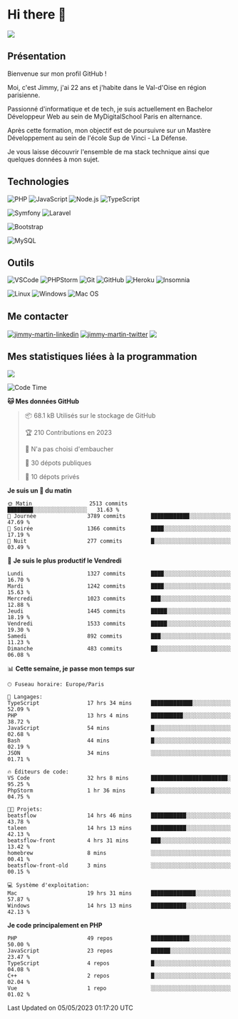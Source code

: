 # Hi there 👋

![](https://komarev.com/ghpvc/?username=jimmy-martin&color=1a1b27)

<!--
**jimmy-martin/jimmy-martin** is a ✨ _special_ ✨ repository because its `README.md` (this file) appears on your GitHub profile.

Here are some ideas to get you started:

- 🔭 I’m currently working on ...
- 🌱 I’m currently learning ...
- 👯 I’m looking to collaborate on ...
- 🤔 I’m looking for help with ...
- 💬 Ask me about ...
- 📫 How to reach me: ...
- 😄 Pronouns: ...
- ⚡ Fun fact: ...
-->

## Présentation

Bienvenue sur mon profil GitHub !

Moi, c'est Jimmy, j'ai 22 ans et j'habite dans le Val-d'Oise en région parisienne.

Passionné d'informatique et de tech, je suis actuellement en Bachelor Développeur Web au sein de MyDigitalSchool Paris en alternance.

Après cette formation, mon objectif est de poursuivre sur un Mastère Développement au sein de l'école Sup de Vinci - La Défense.

Je vous laisse découvrir l'ensemble de ma stack technique ainsi que quelques données à mon sujet.

## Technologies

<div>

![PHP](https://img.shields.io/badge/PHP-777BB4?style=for-the-badge&logo=php&logoColor=white) ![JavaScript](https://img.shields.io/badge/JavaScript-F7DF1E?style=for-the-badge&logo=javascript&logoColor=black) ![Node.js](https://img.shields.io/badge/Node.js-43853D?style=for-the-badge&logo=node.js&logoColor=white) ![TypeScript](https://img.shields.io/badge/TypeScript-007ACC?style=for-the-badge&logo=typescript&logoColor=white)

</div>
<div>

![Symfony](https://img.shields.io/badge/Symfony-092E20?style=for-the-badge&logo=symfony&logoColor=white) ![Laravel](https://img.shields.io/badge/Laravel-FF2D20?style=for-the-badge&logo=laravel&logoColor=white)

</div>
<div>

![Bootstrap](https://img.shields.io/badge/Bootstrap-563D7C?style=for-the-badge&logo=bootstrap&logoColor=white)

</div>
<div>

![MySQL](https://img.shields.io/badge/MySQL-4479A1?style=for-the-badge&logo=mysql&logoColor=white)

</div>

## Outils

![VSCode](https://img.shields.io/badge/VSCode-007ACC?style=for-the-badge&logo=visual-studio-code&logoColor=white)
![PHPStorm](http://img.shields.io/badge/-PHPStorm-181717?style=for-the-badge&logo=phpstorm&logoColor=white)
![Git](https://img.shields.io/badge/Git-E44C30?style=for-the-badge&logo=git&logoColor=white)
![GitHub](https://img.shields.io/badge/GitHub-100000?style=for-the-badge&logo=github&logoColor=white)
![Heroku](https://img.shields.io/badge/Heroku-6762a6?style=for-the-badge&logo=heroku&logoColor=white)
![Insomnia](https://img.shields.io/badge/Insomnia-5600cd?style=for-the-badge&logo=insomnia&logoColor=white)

![Linux](https://img.shields.io/badge/Linux-FCC624?style=for-the-badge&logo=linux&logoColor=white)
![Windows](https://img.shields.io/badge/Windows-0078D6?style=for-the-badge&logo=windows&logoColor=white)
![Mac OS](https://img.shields.io/badge/mac%20os-000000?style=for-the-badge&logo=apple&logoColor=white)

## Me contacter

<p>
<a href="https://www.linkedin.com/in/jimmy-martin-dev/" target="blank"><img align="center" src="https://img.shields.io/badge/-LinkedIn-0077B5?style=for-the-badge&logo=Linkedin&logoColor=white&link=https://www.linkedin.com/in/jimmy-martin-dev/" alt="jimmy-martin-linkedin"/></a>
<a href="https://twitter.com/jimmydev_" target="blank"><img align="center" src="https://img.shields.io/badge/-Twitter-1DA1F2?style=for-the-badge&logo=Twitter&logoColor=white&link=https://twitter.com/jimmydev_" alt="jimmy-martin-twitter"/></a>
 <a href="mailto:jimmy.martin952@gmail.com" target="blank"><img align="center" src="https://img.shields.io/badge/gmail-D14836?style=for-the-badge&logo=gmail&logoColor=white" /></a>
</p>

## Mes statistiques liées à la programmation

<a href="https://github-readme-stats.vercel.app/api/top-langs/?username=jimmy-martin&layout=compact">
  <img align="center" src="https://github-readme-stats.vercel.app/api/top-langs/?username=jimmy-martin&layout=compact"/>
</a>



<!--START_SECTION:waka-->
![Code Time](http://img.shields.io/badge/Code%20Time-1%2C799%20hrs%2017%20mins-blue)

**🐱 Mes données GitHub** 

> 📦 68.1 kB Utilisés sur le stockage de GitHub 
 > 
> 🏆 210 Contributions en 2023
 > 
> 🚫 N'a pas choisi d'embaucher
 > 
> 📜 30 dépots publiques 
 > 
> 🔑 10 dépots privés 
 > 
**Je suis un 🐤 du matin** 

```text
🌞 Matin                  2513 commits        ████████░░░░░░░░░░░░░░░░░   31.63 % 
🌆 Journée                3789 commits        ████████████░░░░░░░░░░░░░   47.69 % 
🌃 Soirée                 1366 commits        ████░░░░░░░░░░░░░░░░░░░░░   17.19 % 
🌙 Nuit                   277 commits         █░░░░░░░░░░░░░░░░░░░░░░░░   03.49 % 
```
📅 **Je suis le plus productif le Vendredi** 

```text
Lundi                    1327 commits        ████░░░░░░░░░░░░░░░░░░░░░   16.70 % 
Mardi                    1242 commits        ████░░░░░░░░░░░░░░░░░░░░░   15.63 % 
Mercredi                 1023 commits        ███░░░░░░░░░░░░░░░░░░░░░░   12.88 % 
Jeudi                    1445 commits        █████░░░░░░░░░░░░░░░░░░░░   18.19 % 
Vendredi                 1533 commits        █████░░░░░░░░░░░░░░░░░░░░   19.30 % 
Samedi                   892 commits         ███░░░░░░░░░░░░░░░░░░░░░░   11.23 % 
Dimanche                 483 commits         ██░░░░░░░░░░░░░░░░░░░░░░░   06.08 % 
```


📊 **Cette semaine, je passe mon temps sur** 

```text
🕑︎ Fuseau horaire: Europe/Paris

💬 Langages: 
TypeScript               17 hrs 34 mins      █████████████░░░░░░░░░░░░   52.09 % 
PHP                      13 hrs 4 mins       ██████████░░░░░░░░░░░░░░░   38.72 % 
JavaScript               54 mins             █░░░░░░░░░░░░░░░░░░░░░░░░   02.68 % 
Bash                     44 mins             █░░░░░░░░░░░░░░░░░░░░░░░░   02.19 % 
JSON                     34 mins             ░░░░░░░░░░░░░░░░░░░░░░░░░   01.71 % 

🔥 Éditeurs de code: 
VS Code                  32 hrs 8 mins       ████████████████████████░   95.25 % 
PhpStorm                 1 hr 36 mins        █░░░░░░░░░░░░░░░░░░░░░░░░   04.75 % 

🐱‍💻 Projets: 
beatsflow                14 hrs 46 mins      ███████████░░░░░░░░░░░░░░   43.78 % 
taleen                   14 hrs 13 mins      ███████████░░░░░░░░░░░░░░   42.13 % 
beatsflow-front          4 hrs 31 mins       ███░░░░░░░░░░░░░░░░░░░░░░   13.42 % 
homebrew                 8 mins              ░░░░░░░░░░░░░░░░░░░░░░░░░   00.41 % 
beatsflow-front-old      3 mins              ░░░░░░░░░░░░░░░░░░░░░░░░░   00.15 % 

💻 Système d'exploitation: 
Mac                      19 hrs 31 mins      ██████████████░░░░░░░░░░░   57.87 % 
Windows                  14 hrs 13 mins      ███████████░░░░░░░░░░░░░░   42.13 % 
```

**Je code principalement en PHP** 

```text
PHP                      49 repos            ████████████░░░░░░░░░░░░░   50.00 % 
JavaScript               23 repos            ██████░░░░░░░░░░░░░░░░░░░   23.47 % 
TypeScript               4 repos             █░░░░░░░░░░░░░░░░░░░░░░░░   04.08 % 
C++                      2 repos             █░░░░░░░░░░░░░░░░░░░░░░░░   02.04 % 
Vue                      1 repo              ░░░░░░░░░░░░░░░░░░░░░░░░░   01.02 % 
```




 Last Updated on 05/05/2023 01:17:20 UTC
<!--END_SECTION:waka-->


